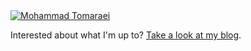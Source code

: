<picture>
  <source media="(prefers-color-scheme: dark)" srcset="https://github.com/themreza/themreza/raw/master/mohammad-tomaraei.png">
  <source media="(prefers-color-scheme: light)" srcset="https://github.com/themreza/themreza/raw/master/mohammad-tomaraei-light.png">
  <a href="https://tomaraei.com"><img alt="Mohammad Tomaraei" src=""></a>
</picture>


Interested about what I'm up to? [Take a look at my blog](https://tomaraei.com).
